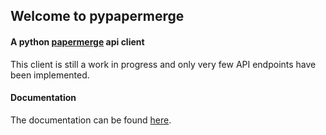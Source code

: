## Welcome to pypapermerge
#### A python [papermerge](https://github.com/ciur/papermerge) api client

This client is still a work in progress and only very few API endpoints have been implemented.

#### Documentation

The documentation can be found [here](https://p-rintz.github.io/pypapermerge/).
